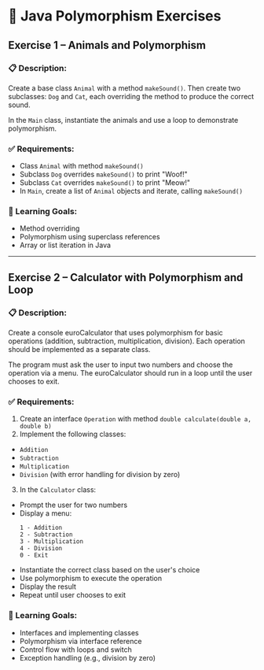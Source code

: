 # 🧪 Java Polymorphism Exercises

## Exercise 1 – Animals and Polymorphism

### 📋 Description:
Create a base class `Animal` with a method `makeSound()`. Then create two subclasses: `Dog` and `Cat`, each overriding the method to produce the correct sound.

In the `Main` class, instantiate the animals and use a loop to demonstrate polymorphism.

### ✅ Requirements:
- Class `Animal` with method `makeSound()`
- Subclass `Dog` overrides `makeSound()` to print "Woof!"
- Subclass `Cat` overrides `makeSound()` to print "Meow!"
- In `Main`, create a list of `Animal` objects and iterate, calling `makeSound()`

### 🎯 Learning Goals:
- Method overriding
- Polymorphism using superclass references
- Array or list iteration in Java

---

## Exercise 2 – Calculator with Polymorphism and Loop

### 📋 Description:
Create a console euroCalculator that uses polymorphism for basic operations (addition, subtraction, multiplication, division). Each operation should be implemented as a separate class.

The program must ask the user to input two numbers and choose the operation via a menu. The euroCalculator should run in a loop until the user chooses to exit.

### ✅ Requirements:
1. Create an interface `Operation` with method `double calculate(double a, double b)`
2. Implement the following classes:
  - `Addition`
  - `Subtraction`
  - `Multiplication`
  - `Division` (with error handling for division by zero)
3. In the `Calculator` class:
  - Prompt the user for two numbers
  - Display a menu:
    ```
    1 - Addition
    2 - Subtraction
    3 - Multiplication
    4 - Division
    0 - Exit
    ```
  - Instantiate the correct class based on the user's choice
  - Use polymorphism to execute the operation
  - Display the result
  - Repeat until user chooses to exit

### 🎯 Learning Goals:
- Interfaces and implementing classes
- Polymorphism via interface reference
- Control flow with loops and switch
- Exception handling (e.g., division by zero)
